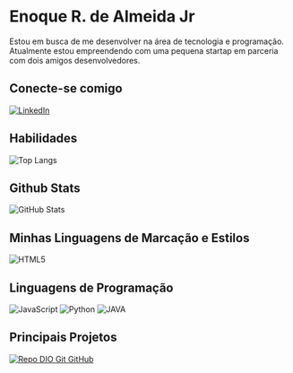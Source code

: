# Enoque R. de Almeida Jr

Estou em busca de me desenvolver na área de tecnologia e programação. Atualmente estou empreendendo com uma pequena startap em parceria com dois amigos desenvolvedores.

## Conecte-se comigo
[![LinkedIn](https://img.shields.io/badge/LinkedIn-000?style=for-the-badge&logo=linkedin&logoColor=0E76A8)](www.linkedin.com/in/enoquealmeidajr)

## Habilidades
![Top Langs](https://github-readme-stats-git-masterrstaa-rickstaa.vercel.app/api/top-langs/?username=enoquejrr&bg_color=000&border_color=&title_color=E94D5F&text_color=FFF)


## Github Stats
![GitHub Stats](https://github-readme-stats.vercel.app/api?username=enoquejrr&theme=transparent&bg_color=000&border_color=30A3DC&show_icons=true&icon_color=30A3DC&title_color=E94D5F&text_color=FFF)


## Minhas Linguagens de Marcação e Estilos
![HTML5](https://img.shields.io/badge/HTML5-000?style=for-the-badge&logo=html5)


## Linguagens de Programação
![JavaScript](https://img.shields.io/badge/JavaScript-000?style=for-the-badge&logo=javascript)
![Python](https://img.shields.io/badge/Python-000?style=for-the-badge&logo=python)
![JAVA](https://img.shields.io/badge/PHP-000?style=for-the-badge&logo=php)


## Principais Projetos
[![Repo DIO Git GitHub](https://github-readme-stats.vercel.app/api/pin/?username=enoquejrr&repo=dio-lab-open-source&bg_color=000&border_color=30A3DC&show_icons=true&icon_color=30A3DC&title_color=E94D5F&text_color=FFF)](https://github.com/enoquejrr)
##